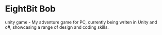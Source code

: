 # EightBit Bob
unity game - My adventure game for PC, currently being writen in Unity and c#, showcasing a range of design and coding skills.
